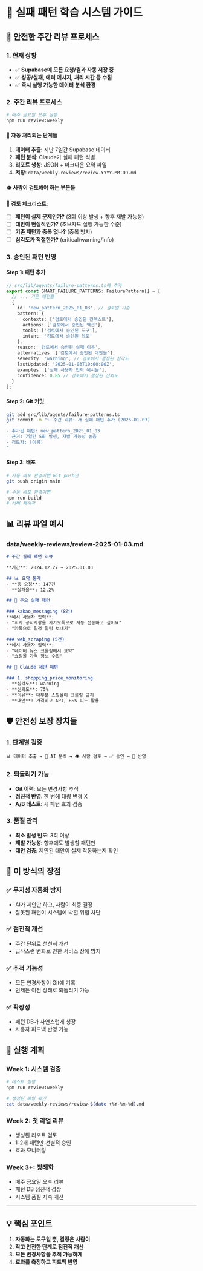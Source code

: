 # 🧠 실패 패턴 학습 시스템 가이드

## 🎯 **안전한 주간 리뷰 프로세스**

### **1. 현재 상황**
- ✅ **Supabase에 모든 요청/결과 자동 저장 중**
- ✅ **성공/실패, 에러 메시지, 처리 시간 등 수집**
- ✅ **즉시 실행 가능한 데이터 분석 환경**

### **2. 주간 리뷰 프로세스**

```bash
# 매주 금요일 오후 실행
npm run review:weekly
```

#### 🔄 **자동 처리되는 단계들**
1. **데이터 추출**: 지난 7일간 Supabase 데이터
2. **패턴 분석**: Claude가 실패 패턴 식별
3. **리포트 생성**: JSON + 마크다운 요약 파일
4. **저장**: `data/weekly-reviews/review-YYYY-MM-DD.md`

#### 👁️ **사람이 검토해야 하는 부분들**

**🚨 검토 체크리스트**:
- [ ] **패턴이 실제 문제인가?** (3회 이상 발생 + 향후 재발 가능성)
- [ ] **대안이 현실적인가?** (초보자도 실행 가능한 수준)
- [ ] **기존 패턴과 중복 없나?** (중복 방지)
- [ ] **심각도가 적절한가?** (critical/warning/info)

### **3. 승인된 패턴 반영**

#### **Step 1**: 패턴 추가
```typescript
// src/lib/agents/failure-patterns.ts에 추가
export const SMART_FAILURE_PATTERNS: FailurePattern[] = [
  // ... 기존 패턴들
  {
    id: 'new_pattern_2025_01_03', // 검토일 기준
    pattern: {
      contexts: ['검토에서 승인된 컨텍스트'],
      actions: ['검토에서 승인된 액션'],
      tools: ['검토에서 승인된 도구'],
      intent: '검토에서 승인된 의도'
    },
    reason: '검토에서 승인된 실패 이유',
    alternatives: ['검토에서 승인된 대안들'],
    severity: 'warning', // 검토에서 결정된 심각도
    lastUpdated: '2025-01-03T10:00:00Z',
    examples: ['실제 사용자 입력 예시들'],
    confidence: 0.85 // 검토에서 결정된 신뢰도
  }
];
```

#### **Step 2**: Git 커밋
```bash
git add src/lib/agents/failure-patterns.ts
git commit -m "✨ 주간 리뷰: 새 실패 패턴 추가 (2025-01-03)

- 추가된 패턴: new_pattern_2025_01_03
- 근거: 7일간 5회 발생, 재발 가능성 높음
- 검토자: [이름]
"
```

#### **Step 3**: 배포
```bash
# 자동 배포 환경이면 Git push만
git push origin main

# 수동 배포 환경이면
npm run build
# 서버 재시작
```

## 📊 **리뷰 파일 예시**

### **data/weekly-reviews/review-2025-01-03.md**
```markdown
# 주간 실패 패턴 리뷰

**기간**: 2024.12.27 ~ 2025.01.03

## 📊 요약 통계
- **총 요청**: 147건
- **실패율**: 12.2%

## 🚨 주요 실패 패턴

### kakao_messaging (8건)
**예시 사용자 입력**:
- "회사 공지사항을 카카오톡으로 자동 전송하고 싶어요"
- "카톡으로 일정 알림 보내기"

### web_scraping (5건)
**예시 사용자 입력**:
- "네이버 뉴스 크롤링해서 요약"
- "쇼핑몰 가격 정보 수집"

## 🧠 Claude 제안 패턴

### 1. shopping_price_monitoring
- **심각도**: warning
- **신뢰도**: 75%
- **이유**: 대부분 쇼핑몰이 크롤링 금지
- **대안**: 가격비교 API, RSS 피드 활용
```

## 🛡️ **안전성 보장 장치들**

### **1. 단계별 검증**
```
📊 데이터 추출 → 🧠 AI 분석 → 👁️ 사람 검토 → ✅ 승인 → 🚀 반영
```

### **2. 되돌리기 가능**
- **Git 이력**: 모든 변경사항 추적
- **점진적 반영**: 한 번에 대량 변경 X
- **A/B 테스트**: 새 패턴 효과 검증

### **3. 품질 관리**
- **최소 발생 빈도**: 3회 이상
- **재발 가능성**: 향후에도 발생할 패턴만
- **대안 검증**: 제안된 대안이 실제 작동하는지 확인

## 🎯 **이 방식의 장점**

### **✅ 무지성 자동화 방지**
- AI가 제안만 하고, 사람이 최종 결정
- 잘못된 패턴이 시스템에 박힐 위험 차단

### **✅ 점진적 개선**
- 주간 단위로 천천히 개선
- 급작스런 변화로 인한 서비스 장애 방지

### **✅ 추적 가능성**
- 모든 변경사항이 Git에 기록
- 언제든 이전 상태로 되돌리기 가능

### **✅ 확장성**
- 패턴 DB가 자연스럽게 성장
- 사용자 피드백 반영 가능

## 🚀 **실행 계획**

### **Week 1**: 시스템 검증
```bash
# 테스트 실행
npm run review:weekly

# 생성된 파일 확인
cat data/weekly-reviews/review-$(date +%Y-%m-%d).md
```

### **Week 2**: 첫 리얼 리뷰
- 생성된 리포트 검토
- 1-2개 패턴만 선별적 승인
- 효과 모니터링

### **Week 3+**: 정례화
- 매주 금요일 오후 리뷰
- 패턴 DB 점진적 성장
- 시스템 품질 지속 개선

---

## 💡 **핵심 포인트**

1. **자동화는 도구일 뿐, 결정은 사람이**
2. **작고 안전한 단계로 점진적 개선**
3. **모든 변경사항을 추적 가능하게**
4. **효과를 측정하고 피드백 반영**